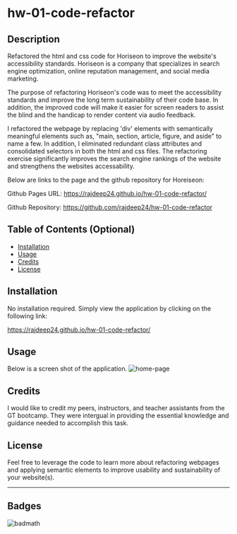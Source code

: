 # hw-01-code-refactor

## Description

Refactored the html and css code for Horiseon to improve the website's accessibility standards. Horiseon is a company that specializes in search engine optimization, online reputation management, and social media marketing.

The purpose of refactoring Horiseon's code was to meet the accessibility standards and improve the long term sustainability of their code base. In addition, the improved code will make it easier for screen readers to assist the blind and the handicap to render content via audio feedback.

I refactored the webpage by replacing 'div' elements with semantically meaningful elements such as, "main, section, article, figure, and aside" to name a few. In addition, I eliminated redundant class attributes and consolidated selectors in both the html and css files. The refactoring exercise significantly improves the search engine rankings of the website and strengthens the websites accessability.

Below are links to the page and the github repository for Horeiseon:

Github Pages URL: https://rajdeep24.github.io/hw-01-code-refactor/

Github Repository: https://github.com/rajdeep24/hw-01-code-refactor

## Table of Contents (Optional)

- [Installation](#installation)
- [Usage](#usage)
- [Credits](#credits)
- [License](#license)

## Installation

No installation required. Simply view the application by clicking on the following link:

https://rajdeep24.github.io/hw-01-code-refactor/

## Usage

Below is a screen shot of the application.
![home-page](assets/images/Horiseon_landing_page.PNG)

## Credits

I would like to credit my peers, instructors, and teacher assistants from the GT bootcamp. They were intergual in providing the essential knowledge and guidance needed to accomplish this task.

## License

Feel free to leverage the code to learn more about refactoring webpages and applying semantic elements to improve usability and sustainability of your website(s).

---

## Badges

![badmath](https://img.shields.io/website?down_color=yellow&down_message=Ofline&up_color=Blue&up_message=Online&url=https%3A%2F%2Fimg.shields.io%2Fwebsite%2FPROTOCOL%2FURLREST.svg.)

